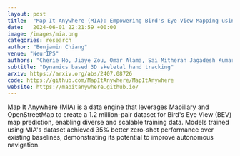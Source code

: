 ```yaml
---
layout: post
title:  "Map It Anywhere (MIA): Empowering Bird's Eye View Mapping using Large-scale Public Data"
date:   2024-06-01 22:21:59 +00:00
image: /images/mia.png
categories: research
author: "Benjamin Chiang"
venue: "NeurIPS"
authors: "Cherie Ho, Jiaye Zou, Omar Alama, Sai Mitheran Jagadesh Kumar, <strong>Benjamin Chiang</strong>, Taneesh Gupta, Chen Wang, Nikhil Keetha, Katia Sycara, Sebastian Scherer"
subtitle: "Dynamics based 3D skeletal hand tracking"
arxiv: https://arxiv.org/abs/2407.08726
code: https://github.com/MapItAnywhere/MapItAnywhere
website: https://mapitanywhere.github.io/
---
```


Map It Anywhere (MIA) is a data engine that leverages Mapillary and OpenStreetMap to create a 1.2 million-pair dataset for Bird's Eye View (BEV) map prediction, enabling diverse and scalable training data. Models trained using MIA's dataset achieved 35% better zero-shot performance over existing baselines, demonstrating its potential to improve autonomous navigation.